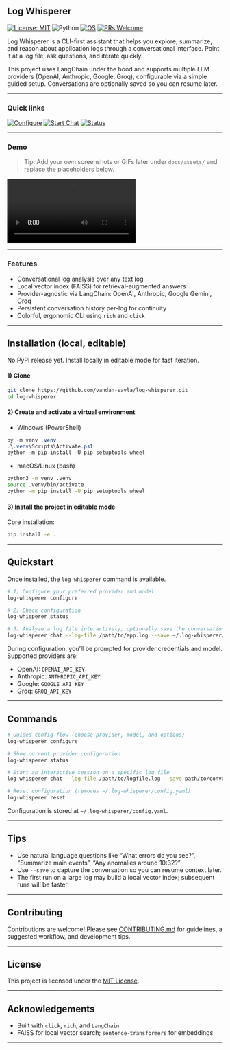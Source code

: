 ## Log Whisperer

[![License: MIT](https://img.shields.io/badge/License-MIT-yellow.svg)](LICENSE)
![Python](https://img.shields.io/badge/Python-3.10%20|%203.11%20|%203.12%20|%203.13-blue)
[![OS](https://img.shields.io/badge/OS-Windows%20|%20macOS%20|%20Linux-555)](#)
[![PRs Welcome](https://img.shields.io/badge/PRs-welcome-brightgreen.svg)](CONTRIBUTING.md)


Log Whisperer is a CLI-first assistant that helps you explore, summarize, and reason about application logs through a conversational interface. Point it at a log file, ask questions, and iterate quickly.

This project uses LangChain under the hood and supports multiple LLM providers (OpenAI, Anthropic, Google, Groq), configurable via a simple guided setup. Conversations are optionally saved so you can resume later.

---

### Quick links

[![Configure](https://img.shields.io/badge/Step%201-Configure-blue?logo=terminal)](#-configuration) [![Start Chat](https://img.shields.io/badge/Step%202-Start%20Chat-green?logo=gnu-bash)](#-quickstart) [![Status](https://img.shields.io/badge/Status-Check-informational?logo=gnometerminal)](#-commands)

---

### Demo

> Tip: Add your own screenshots or GIFs later under `docs/assets/` and replace the placeholders below.

![Hero placeholder](https://raw.githubusercontent.com/vandan-savla/log-whisperer/main/docs/assets/log-whisperer_demo_video.mp4)

--- 

### Features

- Conversational log analysis over any text log
- Local vector index (FAISS) for retrieval-augmented answers
- Provider-agnostic via LangChain: OpenAI, Anthropic, Google Gemini, Groq
- Persistent conversation history per-log for continuity
- Colorful, ergonomic CLI using `rich` and `click`

---

## Installation (local, editable)

No PyPI release yet. Install locally in editable mode for fast iteration.

#### 1) Clone

```bash
git clone https://github.com/vandan-savla/log-whisperer.git
cd log-whisperer
```

#### 2) Create and activate a virtual environment

- Windows (PowerShell)

```powershell
py -m venv .venv
.\.venv\Scripts\Activate.ps1
python -m pip install -U pip setuptools wheel
```

- macOS/Linux (bash)

```bash
python3 -m venv .venv
source .venv/bin/activate
python -m pip install -U pip setuptools wheel
```

#### 3) Install the project in editable mode

Core installation:

```bash
pip install -e .
```

---

## Quickstart

Once installed, the `log-whisperer` command is available.

```bash
# 1) Configure your preferred provider and model
log-whisperer configure

# 2) Check configuration
log-whisperer status

# 3) Analyze a log file interactively; optionally save the conversation
log-whisperer chat --log-file /path/to/app.log --save ~/.log-whisperer/last-session.json
```

During configuration, you’ll be prompted for provider credentials and model. Supported providers are: 
- OpenAI: `OPENAI_API_KEY`
- Anthropic: `ANTHROPIC_API_KEY`
- Google: `GOOGLE_API_KEY`
- Groq: `GROQ_API_KEY`
---

## Commands

```bash
# Guided config flow (choose provider, model, and options)
log-whisperer configure

# Show current provider configuration
log-whisperer status

# Start an interactive session on a specific log file
log-whisperer chat --log-file /path/to/logfile.log --save path/to/convo.json

# Reset configuration (removes ~/.log-whisperer/config.yaml)
log-whisperer reset
```

Configuration is stored at `~/.log-whisperer/config.yaml`.

---

## Tips

- Use natural language questions like “What errors do you see?”, “Summarize main events”, “Any anomalies around 10:32?”
- Use `--save` to capture the conversation so you can resume context later.
- The first run on a large log may build a local vector index; subsequent runs will be faster.

---

## Contributing

Contributions are welcome! Please see [CONTRIBUTING.md](CONTRIBUTING.md) for guidelines, a suggested workflow, and development tips.

---

## License

This project is licensed under the [MIT License](LICENSE).

---

## Acknowledgements

- Built with `click`, `rich`, and `LangChain`
- FAISS for local vector search; `sentence-transformers` for embeddings

---


